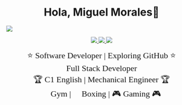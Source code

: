 <div align="center">
  <h1 align="center">Hola, Miguel Morales</a>👋</h1>
</div>
<img src="https://i.imgur.com/yOyzkeD.png">
</p>

<p align="center">
  <a href="https://github.com/moga701">
    <img src="https://img.shields.io/badge/GitHub-000?style=for-the-badge&logo=github&logoColor=white">
  </a>
  <a href="https://discord.gg/elmoga_">
    <img src="https://img.shields.io/badge/Discord-5865F2?style=for-the-badge&logo=discord&logoColor=white">
  </a>
  <a href="https://w.app/moga">
    <img src="https://img.shields.io/badge/WhatsApp-25D366?style=for-the-badge&logo=whatsapp&logoColor=white">
  </a>
</p>

<p align="center">
  <span style="font-family: 'Comic Sans MS', cursive; font-size: 22px;">
    ⭐ Software Developer | Exploring GitHub ⭐<br>
    🚀 Full Stack Developer 🚀<br>
    🏆 C1 English | Mechanical Engineer 🏆<br>
    💪 Gym | 🥊 Boxing |  🎮 Gaming 🎮
  </span>
</p>
